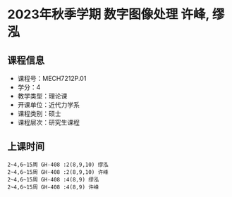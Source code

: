 # 2023年秋季学期 数字图像处理 许峰, 缪泓






## 课程信息

- 课程号：MECH7212P.01
- 学分：4
- 教学类型：理论课
- 开课单位：近代力学系
- 课程类别：硕士
- 课程层次：研究生课程

## 上课时间

```
2~4,6~15周 GH-408 :2(8,9,10) 缪泓
2~4,6~15周 GH-408 :2(8,9,10) 许峰
2~4,6~15周 GH-408 :4(8,9) 缪泓
2~4,6~15周 GH-408 :4(8,9) 许峰
```


